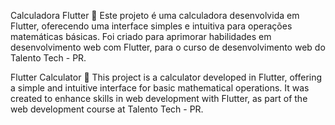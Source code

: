 Calculadora Flutter 🔢
Este projeto é uma calculadora desenvolvida em Flutter, oferecendo uma interface simples e intuitiva para operações matemáticas básicas.
Foi criado para aprimorar habilidades em desenvolvimento web com Flutter, para o curso de desenvolvimento web do Talento Tech - PR.

Flutter Calculator 🔢
This project is a calculator developed in Flutter, offering a simple and intuitive interface for basic mathematical operations.
It was created to enhance skills in web development with Flutter, as part of the web development course at Talento Tech - PR.



